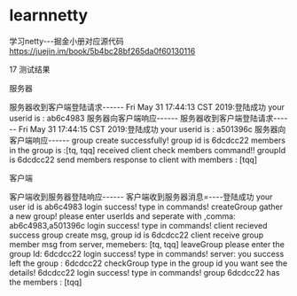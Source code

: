 # learnnetty
学习netty---掘金小册对应源代码 https://juejin.im/book/5b4bc28bf265da0f60130116

17 测试结果

服务器

服务器收到客户端登陆请求------
Fri May 31 17:44:13 CST 2019:登陆成功
your userid is : ab6c4983
服务器向客户端响应------
服务器收到客户端登陆请求------
Fri May 31 17:44:15 CST 2019:登陆成功
your userid is : a501396c
服务器向客户端响应------
group create successfully! group id is 6dcdcc22
members in the group is :[tq, tqq]
received client check members command!! groupId is 6dcdcc22
send members response to client with members : [tqq]

客户端

客户端收到服务器登陆响应------
客户端收到服务器消息=----登陆成功
your user id is ab6c4983
login success! type in commands!
createGroup
gather a new group! please enter userIds and seperate with ,comma:
ab6c4983,a501396c
login success! type in commands!
client recieved success group create msg, group id is 6dcdcc22
client receive group member msg from server, memebers: [tq, tqq]
leaveGroup
please enter the group Id:
6dcdcc22
login success! type in commands!
server: you success left the group : 6dcdcc22
checkGroup
type in the group id you want see the details!
6dcdcc22
login success! type in commands!
group 6dcdcc22 has the members : [tqq]
